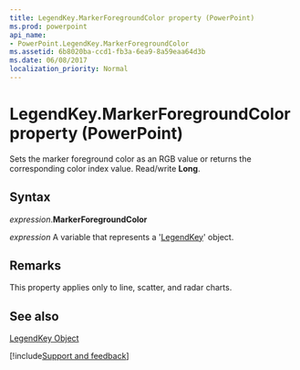 ```yaml
---
title: LegendKey.MarkerForegroundColor property (PowerPoint)
ms.prod: powerpoint
api_name:
- PowerPoint.LegendKey.MarkerForegroundColor
ms.assetid: 6b8020ba-ccd1-fb3a-6ea9-8a59eaa64d3b
ms.date: 06/08/2017
localization_priority: Normal
---
```



# LegendKey.MarkerForegroundColor property (PowerPoint)

Sets the marker foreground color as an RGB value or returns the corresponding color index value. Read/write  **Long**.


## Syntax

_expression_.**MarkerForegroundColor**

_expression_ A variable that represents a '[LegendKey](PowerPoint.LegendKey.md)' object.


## Remarks

 This property applies only to line, scatter, and radar charts.


## See also


[LegendKey Object](PowerPoint.LegendKey.md)

[!include[Support and feedback](~/includes/feedback-boilerplate.md)]